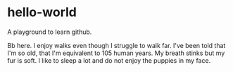 # hello-world
A playground to learn github. 

Bb here. I enjoy walks even though I struggle to walk far. I've been told that I'm so old, that I'm equivalent to 105 human years. My breath stinks but my fur is soft. I like to sleep a lot and do not enjoy the puppies in my face. 
